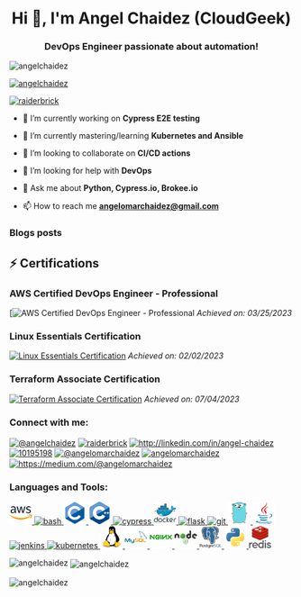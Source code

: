 <h1 align="center">Hi 👋, I'm Angel Chaidez (CloudGeek)</h1>
<h3 align="center">DevOps Engineer passionate about automation!</h3>

<p align="left"> <img src="https://komarev.com/ghpvc/?username=angelchaidez&label=Profile%20views&color=0e75b6&style=flat" alt="angelchaidez" /> </p>

<p align="left"> <a href="https://github.com/ryo-ma/github-profile-trophy"><img src="https://github-profile-trophy.vercel.app/?username=angelchaidez" alt="angelchaidez" /></a> </p>

<p align="left"> <a href="https://twitter.com/raiderbrick" target="blank"><img src="https://img.shields.io/twitter/follow/raiderbrick?logo=twitter&style=for-the-badge" alt="raiderbrick" /></a> </p>

- 🔭 I’m currently working on **Cypress E2E testing**

- 🌱 I’m currently mastering/learning **Kubernetes and Ansible**

- 👯 I’m looking to collaborate on **CI/CD actions**

- 🤝 I’m looking for help with **DevOps**

- 💬 Ask me about **Python, Cypress.io, Brokee.io**

- 📫 How to reach me **angelomarchaidez@gmail.com**

### Blogs posts
<!-- BLOG-POST-LIST:START -->
<!-- BLOG-POST-LIST:END -->

## ⚡ Certifications

### AWS Certified DevOps Engineer - Professional
[![AWS Certified DevOps Engineer - Professional](https://images.credly.com/size/340x340/images/b9feab85-1a43-4f6c-99a5-631b88d5461b/image.png)
*Achieved on: 03/25/2023*

### Linux Essentials Certification
[![Linux Essentials Certification](https://images.credly.com/size/110x110/images/0f8f85f5-f388-4a1e-b85f-bab5a458f7b1/aws-certified-devops-engineer-professional.png)](https://cs.lpi.org/caf/Xamman/certification/verify/LPI000555660/pgtnmbmpkm)
*Achieved on: 02/02/2023*

### Terraform Associate Certification
[![Terraform Associate Certification](https://images.credly.com/size/110x110/images/0f8f85f5-f388-4a1e-b85f-bab5a458f7b1/aws-certified-devops-engineer-professional.png)](https://www.credly.com/badges/29930ab1-06db-432a-846e-929c6a44aaa5/public_url)
*Achieved on: 07/04/2023*

<h3 align="left">Connect with me:</h3>
<p align="left">
<a href="https://dev.to/@angelchaidez" target="blank"><img align="center" src="https://raw.githubusercontent.com/rahuldkjain/github-profile-readme-generator/master/src/images/icons/Social/devto.svg" alt="@angelchaidez" height="30" width="40" /></a>
<a href="https://twitter.com/raiderbrick" target="blank"><img align="center" src="https://raw.githubusercontent.com/rahuldkjain/github-profile-readme-generator/master/src/images/icons/Social/twitter.svg" alt="raiderbrick" height="30" width="40" /></a>
<a href="https://linkedin.com/in/http://linkedin.com/in/angel-chaidez" target="blank"><img align="center" src="https://raw.githubusercontent.com/rahuldkjain/github-profile-readme-generator/master/src/images/icons/Social/linked-in-alt.svg" alt="http://linkedin.com/in/angel-chaidez" height="30" width="40" /></a>
<a href="https://stackoverflow.com/users/10195198" target="blank"><img align="center" src="https://raw.githubusercontent.com/rahuldkjain/github-profile-readme-generator/master/src/images/icons/Social/stack-overflow.svg" alt="10195198" height="30" width="40" /></a>
<a href="https://medium.com/@angelomarchaidez" target="blank"><img align="center" src="https://raw.githubusercontent.com/rahuldkjain/github-profile-readme-generator/master/src/images/icons/Social/medium.svg" alt="@angelomarchaidez" height="30" width="40" /></a>
<a href="https://www.hackerrank.com/angelomarchaidez" target="blank"><img align="center" src="https://raw.githubusercontent.com/rahuldkjain/github-profile-readme-generator/master/src/images/icons/Social/hackerrank.svg" alt="angelomarchaidez" height="30" width="40" /></a>
<a href="/https://medium.com/@angelomarchaidez" target="blank"><img align="center" src="https://raw.githubusercontent.com/rahuldkjain/github-profile-readme-generator/master/src/images/icons/Social/rss.svg" alt="https://medium.com/@angelomarchaidez" height="30" width="40" /></a>
</p>

<h3 align="left">Languages and Tools:</h3>
<p align="left">
<a href="https://aws.amazon.com" target="_blank" rel="noreferrer"> <img src="https://raw.githubusercontent.com/devicons/devicon/master/icons/amazonwebservices/amazonwebservices-original-wordmark.svg" alt="aws" width="40" height="40"/> </a> 
<a href="https://www.gnu.org/software/bash/" target="_blank" rel="noreferrer"> <img src="https://www.vectorlogo.zone/logos/gnu_bash/gnu_bash-icon.svg" alt="bash" width="40" height="40"/> </a> 
<a href="https://www.cprogramming.com/" target="_blank" rel="noreferrer"> <img src="https://raw.githubusercontent.com/devicons/devicon/master/icons/c/c-original.svg" alt="c" width="40" height="40"/> </a> 
<a href="https://www.w3schools.com/cpp/" target="_blank" rel="noreferrer"> <img src="https://raw.githubusercontent.com/devicons/devicon/master/icons/cplusplus/cplusplus-original.svg" alt="cplusplus" width="40" height="40"/> </a> 
<a href="https://www.cypress.io" target="_blank" rel="noreferrer"> <img src="https://raw.githubusercontent.com/simple-icons/simple-icons/6e46ec1fc23b60c8fd0d2f2ff46db82e16dbd75f/icons/cypress.svg" alt="cypress" width="40" height="40"/> </a> 
<a href="https://www.docker.com/" target="_blank" rel="noreferrer"> <img src="https://raw.githubusercontent.com/devicons/devicon/master/icons/docker/docker-original-wordmark.svg" alt="docker" width="40" height="40"/> </a> 
<a href="https://flask.palletsprojects.com/" target="_blank" rel="noreferrer"> <img src="https://www.vectorlogo.zone/logos/pocoo_flask/pocoo_flask-icon.svg" alt="flask" width="40" height="40"/> </a> 
<a href="https://git-scm.com/" target="_blank" rel="noreferrer"> <img src="https://www.vectorlogo.zone/logos/git-scm/git-scm-icon.svg" alt="git" width="40" height="40"/> </a> 
<a href="https://golang.org" target="_blank" rel="noreferrer"> <img src="https://raw.githubusercontent.com/devicons/devicon/master/icons/go/go-original.svg" alt="go" width="40" height="40"/> </a> 
<a href="https://www.java.com" target="_blank" rel="noreferrer"> <img src="https://raw.githubusercontent.com/devicons/devicon/master/icons/java/java-original.svg" alt="java" width="40" height="40"/> </a> 
<a href="https://www.jenkins.io" target="_blank" rel="noreferrer"> <img src="https://www.vectorlogo.zone/logos/jenkins/jenkins-icon.svg" alt="jenkins" width="40" height="40"/> </a> 
<a href="https://kubernetes.io" target="_blank" rel="noreferrer"> <img src="https://www.vectorlogo.zone/logos/kubernetes/kubernetes-icon.svg" alt="kubernetes" width="40" height="40"/> </a> 
<a href="https://www.linux.org/" target="_blank" rel="noreferrer"> <img src="https://raw.githubusercontent.com/devicons/devicon/master/icons/linux/linux-original.svg" alt="linux" width="40" height="40"/> </a> 
<a href="https://www.mysql.com/" target="_blank" rel="noreferrer"> <img src="https://raw.githubusercontent.com/devicons/devicon/master/icons/mysql/mysql-original-wordmark.svg" alt="mysql" width="40" height="40"/> </a> 
<a href="https://www.nginx.com" target="_blank" rel="noreferrer"> <img src="https://raw.githubusercontent.com/devicons/devicon/master/icons/nginx/nginx-original.svg" alt="nginx" width="40" height="40"/> </a> 
<a href="https://nodejs.org" target="_blank" rel="noreferrer"> <img src="https://raw.githubusercontent.com/devicons/devicon/master/icons/nodejs/nodejs-original-wordmark.svg" alt="nodejs" width="40" height="40"/> </a> 
<a href="https://www.postgresql.org" target="_blank" rel="noreferrer"> <img src="https://raw.githubusercontent.com/devicons/devicon/master/icons/postgresql/postgresql-original-wordmark.svg" alt="postgresql" width="40" height="40"/> </a> 
<a href="https://www.python.org" target="_blank" rel="noreferrer"> <img src="https://raw.githubusercontent.com/devicons/devicon/master/icons/python/python-original.svg" alt="python" width="40" height="40"/> </a> 
<a href="https://redis.io" target="_blank" rel="noreferrer"> <img src="https://raw.githubusercontent.com/devicons/devicon/master/icons/redis/redis-original-wordmark.svg" alt="redis" width="40" height="40"/> </a> 
</p>

<p><img align="left" src="https://github-readme-stats.vercel.app/api/top-langs?username=angelchaidez&show_icons=true&locale=en&layout=compact" alt="angelchaidez" /></p>

<p>&nbsp;<img align="center" src="https://github-readme-stats.vercel.app/api?username=angelchaidez&show_icons=true&locale=en" alt="angelchaidez" /></p>

<p><img align="center" src="https://github-readme-streak-stats.herokuapp.com/?user=angelchaidez&" alt="angelchaidez" /></p>
